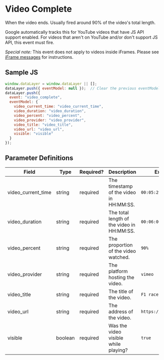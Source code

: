 # Video Complete
When the video ends. Usually fired around 90% of the video's total length.

Google automatically tracks this for YouTube videos that have JS API support enabled. For videos that aren't on YouTube and/or don't support JS API, this event must fire.

*Special note:* This event does not apply to videos inside iFrames. Please see [iFrame messages](/events/standard/iframe_post_message.md) for instructions.
## Sample JS
``` javascript
window.dataLayer = window.dataLayer || [];
dataLayer.push({ eventModel: null });  // Clear the previous eventModel object.
dataLayer.push({
  event: "video_complete",
  eventModel: {
    video_current_time: "video_current_time",
    video_duration: "video_duration",
    video_percent: "video_percent",
    video_provider: "video_provider",
    video_title: "video_title",
    video_url: "video_url",
    visible: "visible"
  }
});
```
## Parameter Definitions

|Field|Type|Required?|Description|Example|
| --- | --- | --- | --- | --- |
|video_current_time|string|required|The timestamp of the video in HH:MM:SS.|`00:05:29`|
|video_duration|string|required|The total length of the video in HH:MM:SS.|`00:06:00`|
|video_percent|string|required|The proportion of the video watched.|`90%`|
|video_provider|string|required|The platform hosting the video.|`vimeo`|
|video_title|string|required|The title of the video.|`F1 races rock`|
|video_url|string|required|The address of the video.|`https://example.com`|
|visible|boolean|required|Was the video visible while playing?|`true`|
